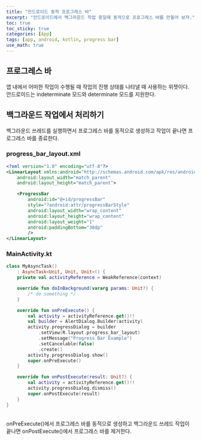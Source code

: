```yaml
---
title: "안드로이드 동적 프로그레스 바"
excerpt: "안드로이드에서 백그라운드 작업 중일때 동적으로 프로그레스 바를 만들어 보자."
toc: true
toc_sticky: true
categories: [App]
tags: [app, android, kotlin, progress bar]
use_math: true
---
```


## 프로그레스 바
앱 내에서 어떠한 작업이 수행될 때 작업의 진행 상태를 나타낼 때 사용하는 위젯이다. 안드로이드는 indeterminate 모드와 determinate 모드를 지원한다.

## 백그라운드 작업에서 처리하기
백그라운드 쓰레드를 실행하면서 프로그레스 바를 동적으로 생성하고 작업이 끝나면 프로그레스 바를 종료한다.


### progress_bar_layout.xml

```xml
<?xml version="1.0" encoding="utf-8"?>
<LinearLayout xmlns:android="http://schemas.android.com/apk/res/android"
    android:layout_width="match_parent"
    android:layout_height="match_parent">

    <ProgressBar
        android:id="@+id/progressBar"
        style="?android:attr/progressBarStyle"
        android:layout_width="wrap_content"
        android:layout_height="wrap_content"
        android:layout_weight="1"
        android:paddingBottom="30dp"
        />
</LinearLayout>
```
### MainActivity.kt

```kotlin
class MyAsyncTask()
    : AsyncTask<Unit, Unit, Unit>() {
    private val activityReference = WeakReference(context)

    override fun doInBackground(vararg params: Unit?) {
        /* do something */
    }

    override fun onPreExecute() {
        val activity = activityReference.get()!!
        val builder = AlertDialog.Builder(activity)
        activity.progressDialog = builder
            .setView(R.layout.progress_bar_layout)
            .setMessage("Progress Bar Example")
            .setCancelable(false)
            .create()
        activity.progressDialog.show()
        super.onPreExecute()
    }

    override fun onPostExecute(result: Unit?) {
        val activity = activityReference.get()!!
        activity.progressDialog.dismiss()
        super.onPostExecute(result)
    }
}
```

<br>
onPreExecute()에서 프로그레스 바를 동적으로 생성하고 백그라운드 쓰레드 작업이 끝나면 onPostExecute()에서 프로그레스 바를 제거한다.


<br>